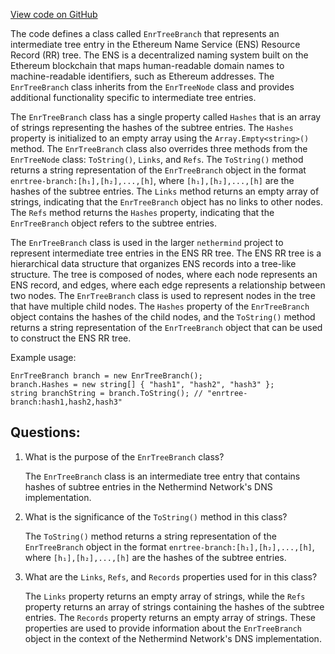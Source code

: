 [View code on GitHub](https://github.com/nethermindeth/nethermind/Nethermind.Network.Dns/EnrTreeBranch.cs)

The code defines a class called `EnrTreeBranch` that represents an intermediate tree entry in the Ethereum Name Service (ENS) Resource Record (RR) tree. The ENS is a decentralized naming system built on the Ethereum blockchain that maps human-readable domain names to machine-readable identifiers, such as Ethereum addresses. The `EnrTreeBranch` class inherits from the `EnrTreeNode` class and provides additional functionality specific to intermediate tree entries.

The `EnrTreeBranch` class has a single property called `Hashes` that is an array of strings representing the hashes of the subtree entries. The `Hashes` property is initialized to an empty array using the `Array.Empty<string>()` method. The `EnrTreeBranch` class also overrides three methods from the `EnrTreeNode` class: `ToString()`, `Links`, and `Refs`. The `ToString()` method returns a string representation of the `EnrTreeBranch` object in the format `enrtree-branch:[h₁],[h₂],...,[h]`, where `[h₁],[h₂],...,[h]` are the hashes of the subtree entries. The `Links` method returns an empty array of strings, indicating that the `EnrTreeBranch` object has no links to other nodes. The `Refs` method returns the `Hashes` property, indicating that the `EnrTreeBranch` object refers to the subtree entries.

The `EnrTreeBranch` class is used in the larger `nethermind` project to represent intermediate tree entries in the ENS RR tree. The ENS RR tree is a hierarchical data structure that organizes ENS records into a tree-like structure. The tree is composed of nodes, where each node represents an ENS record, and edges, where each edge represents a relationship between two nodes. The `EnrTreeBranch` class is used to represent nodes in the tree that have multiple child nodes. The `Hashes` property of the `EnrTreeBranch` object contains the hashes of the child nodes, and the `ToString()` method returns a string representation of the `EnrTreeBranch` object that can be used to construct the ENS RR tree. 

Example usage:

```
EnrTreeBranch branch = new EnrTreeBranch();
branch.Hashes = new string[] { "hash1", "hash2", "hash3" };
string branchString = branch.ToString(); // "enrtree-branch:hash1,hash2,hash3"
```
## Questions: 
 1. What is the purpose of the `EnrTreeBranch` class?
    
    The `EnrTreeBranch` class is an intermediate tree entry that contains hashes of subtree entries in the Nethermind Network's DNS implementation.

2. What is the significance of the `ToString()` method in this class?
    
    The `ToString()` method returns a string representation of the `EnrTreeBranch` object in the format `enrtree-branch:[h₁],[h₂],...,[h]`, where `[h₁],[h₂],...,[h]` are the hashes of the subtree entries.

3. What are the `Links`, `Refs`, and `Records` properties used for in this class?
    
    The `Links` property returns an empty array of strings, while the `Refs` property returns an array of strings containing the hashes of the subtree entries. The `Records` property returns an empty array of strings. These properties are used to provide information about the `EnrTreeBranch` object in the context of the Nethermind Network's DNS implementation.